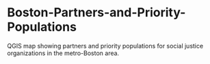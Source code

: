 # Boston-Partners-and-Priority-Populations
QGIS map showing partners and priority populations for social justice organizations in the metro-Boston area.

